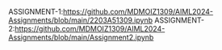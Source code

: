 ASSIGNMENT-1:https://github.com/MDMOIZ1309/AIML2024-Assignments/blob/main/2203A51309.ipynb ASSIGNMENT-2:https://github.com/MDMOIZ1309/AIML2024-Assignments/blob/main/Assignment2.ipynb
